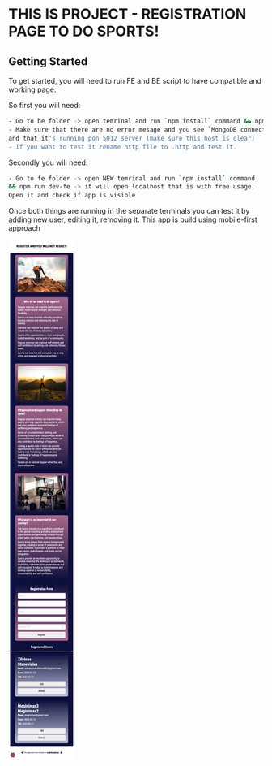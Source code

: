 # THIS IS PROJECT - REGISTRATION PAGE TO DO SPORTS!

## Getting Started

To get started, you will need to run FE and BE script to have compatible
and working page.

So first you will need:

```bash
- Go to be folder -> open temrinal and run `npm install` command && npm run dev-be
- Make sure that there are no error mesage and you see `MongoDB connected`
and that it's running pon 5012 server (make sure this host is clear)
- If you want to test it rename http file to .http and test it.
```

Secondly you will need:

```bash
- Go to fe folder -> open NEW temrinal and run `npm install` command
&& npm run dev-fe -> it will open localhost that is with free usage.
Open it and check if app is visible
```

Once both things are running in the separate terminals
you can test it by adding new user, editing it, removing it.
This app is build using mobile-first approach


![Image Description](./fe/shared/images/full2.png)
